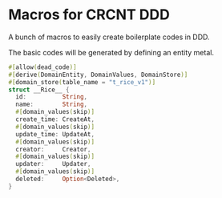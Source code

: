 # Macros for CRCNT DDD
A bunch of macros to easily create boilerplate codes in DDD.

The basic codes will be generated by defining an entity metal.

```rust
#[allow(dead_code)]
#[derive(DomainEntity, DomainValues, DomainStore)]
#[domain_store(table_name = "t_rice_v1")]
struct __Rice__ {
  id:          String,
  name:        String,
  #[domain_values(skip)]
  create_time: CreateAt,
  #[domain_values(skip)]
  update_time: UpdateAt,
  #[domain_values(skip)]
  creator:     Creator,
  #[domain_values(skip)]
  updater:     Updater,
  #[domain_values(skip)]
  deleted:     Option<Deleted>,
}

```
